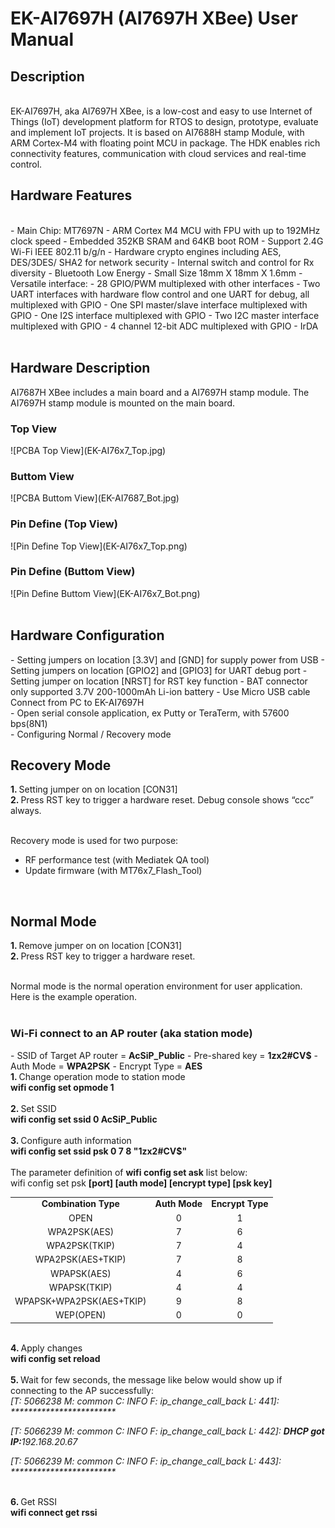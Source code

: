 <H1> EK-AI7697H (AI7697H XBee) User Manual </H1>

<H2> Description</H2>
<BR>
EK-AI7697H, aka AI7697H XBee,  is a low-cost and easy to use Internet of Things (IoT) development platform for RTOS to design, prototype, evaluate and implement IoT projects. It is based on AI7688H stamp Module, with ARM Cortex-M4 with floating point MCU in package. The HDK enables rich connectivity features, communication with cloud services and real-time control.
<BR>

<H2> Hardware Features</H2>
<BR>
- Main Chip: MT7697N
- ARM Cortex M4 MCU with FPU with up to 192MHz clock speed
- Embedded 352KB SRAM and 64KB boot ROM
- Support 2.4G Wi-Fi IEEE 802.11 b/g/n
- Hardware crypto engines including AES, DES/3DES/ SHA2 for network security
- Internal switch and control for Rx diversity
- Bluetooth Low Energy
- Small Size 18mm X 18mm X 1.6mm
- Versatile interface:
 - 28 GPIO/PWM multiplexed with other interfaces
 - Two UART interfaces with hardware flow control and one UART for debug, all multiplexed with GPIO
 - One SPI master/slave interface multiplexed with GPIO
 - One I2S interface multiplexed with GPIO
 - Two I2C master interface multiplexed with GPIO
 - 4 channel 12-bit ADC multiplexed with GPIO
 - IrDA
<BR>
<BR>

<H2> Hardware Description</H2>
AI7687H XBee includes a main board and a AI7697H stamp module. The AI7697H stamp module is mounted on the main board.
<BR>

<H3> Top View</H3>
![PCBA Top View](EK-AI76x7_Top.jpg)
<BR>
<H3> Buttom View</H3>
![PCBA Buttom View](EK-AI7687_Bot.jpg)
<BR>

<H3> Pin Define (Top View)</H3>
![Pin Define Top View](EK-AI76x7_Top.png)
<BR>
<H3> Pin Define (Buttom View)</H3>
![Pin Define Buttom View](EK-AI76x7_Bot.png)
<BR>
<BR>

<H2> Hardware Configuration</H2>
- Setting jumpers on location [3.3V] and [GND] for supply power from USB
- Setting jumpers on location [GPIO2] and [GPIO3] for UART debug port
- Setting jumper on location [NRST] for RST key function
- BAT connector only supported 3.7V 200-1000mAh Li-ion battery
- Use Micro USB cable Connect from PC to EK-AI7697H <BR>
- Open serial console application, ex Putty or TeraTerm, with 57600 bps(8N1) <BR>
- Configuring Normal / Recovery mode
<BR>

<H2> Recovery Mode</H2>
<B>1. </B> Setting jumper on on location [CON31]<BR>
<B>2. </B> Press RST key to trigger a hardware reset. Debug console shows “ccc” always.<BR>
<BR>

Recovery mode is used for two purpose:
- RF performance test (with Mediatek QA tool)
- Update firmware (with MT76x7_Flash_Tool)
<BR>


<H2> Normal Mode</H2>
<B>1. </B> Remove jumper on on location [CON31]<BR>
<B>2. </B> Press RST key to trigger a hardware reset.<BR>
<BR>

Normal mode is the normal operation environment for user application.<BR>
Here is the example operation.<BR>
<BR>

<H3> Wi-Fi connect to an AP router (aka station mode)</H3>
- SSID of Target AP router = <B>AcSiP_Public</B>
- Pre-shared key = <B>1zx2#CV$</B>
- Auth Mode = <B>WPA2PSK</B>
- Encrypt Type = <B>AES</B>

<BR>
<B>1. </B> Change operation mode to station mode<BR>
<B>wifi config set opmode 1</B><BR>
<BR>
<B>2. </B> Set SSID<BR>
<B>wifi config set ssid 0 AcSiP_Public</B><BR>
<BR>
<B>3. </B> Configure auth information<BR>
<B>wifi config set ssid psk 0 7 8 "1zx2#CV$"</B><BR>
<BR>
The parameter definition of <B>wifi config set ask</B> list below:<BR>
wifi config set psk <B> [port] [auth mode] [encrypt type] [psk key] </B><BR>
	<TABLE>
	<TR align="center" valign="center">
		<TD><B> Combination Type </B></TD>
		<TD><B> Auth Mode </B></TD>
		<TD><B> Encrypt Type </B></TD>
	</TR>
 <TR align="center" valign="center"><TD> OPEN </TD>                    <TD> 0 </TD>	<TD> 1 </TD> </TR>
 <TR align="center" valign="center"><TD> WPA2PSK(AES) </TD>            <TD> 7 </TD>	<TD> 6 </TD> </TR>
 <TR align="center" valign="center"><TD> WPA2PSK(TKIP) </TD>           <TD> 7 </TD>	<TD> 4 </TD> </TR>
 <TR align="center" valign="center"><TD> WPA2PSK(AES+TKIP) </TD>       <TD> 7 </TD>	<TD> 8 </TD> </TR>
 <TR align="center" valign="center"><TD> WPAPSK(AES) </TD>             <TD> 4 </TD>	<TD> 6 </TD> </TR>
 <TR align="center" valign="center"><TD> WPAPSK(TKIP) </TD>            <TD> 4 </TD>	<TD> 4 </TD> </TR>
 <TR align="center" valign="center"><TD> WPAPSK+WPA2PSK(AES+TKIP) </TD><TD> 9 </TD>	<TD> 8 </TD> </TR>
 <TR align="center" valign="center"><TD> WEP(OPEN) </TD>               <TD> 0 </TD>	<TD> 0 </TD> </TR>
	</TABLE>


<BR>
<B>4. </B> Apply changes<BR>
<B>wifi config set reload</B><BR>
<BR>
<B>5. </B> Wait for few seconds, the message like below would show up if connecting to the AP successfully:<BR>
<I>[T: 5066238 M: common C: INFO F: ip_change_call_back L: 441]: ************************</I><BR>

<I>[T: 5066239 M: common C: INFO F: ip_change_call_back L: 442]: <B>DHCP got IP:</B>192.168.20.67</I><BR>

<I>[T: 5066239 M: common C: INFO F: ip_change_call_back L: 443]: ************************</I><BR>

<BR>
<B>6. </B> Get RSSI<BR>
<B>wifi connect get rssi</B><BR>
<BR>
<BR>
